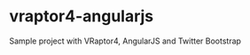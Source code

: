 vraptor4-angularjs
==================

Sample project with VRaptor4, AngularJS and Twitter Bootstrap
